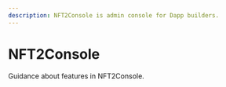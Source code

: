 ```yaml
---
description: NFT2Console is admin console for Dapp builders.
---
```


# NFT2Console

Guidance about features in NFT2Console.
